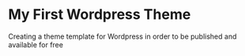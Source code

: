 # My First Wordpress Theme

Creating a theme template for Wordpress in order to be published and available for free